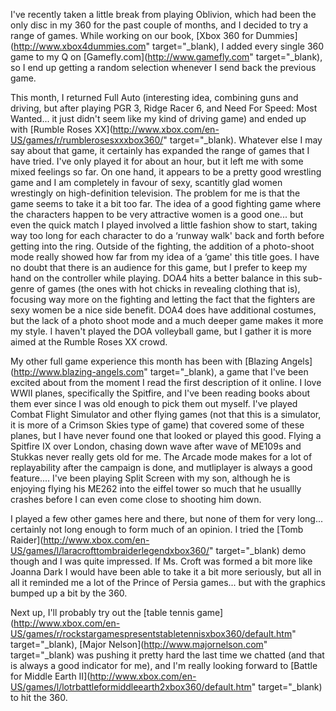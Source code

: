 I've recently taken a little break from playing Oblivion, which had been the only disc in my 360 for the past couple of months, and I decided to try a range of games. While working on our book, [Xbox 360 for Dummies](http://www.xbox4dummies.com" target="_blank), I added every single 360 game to my Q on [Gamefly.com](http://www.gamefly.com" target="_blank), so I end up getting a random selection whenever I send back the previous game.

This month, I returned Full Auto (interesting idea, combining guns and driving, but after playing PGR 3, Ridge Racer 6, and Need For Speed: Most Wanted... it just didn't seem like my kind of driving game) and ended up with [Rumble Roses XX](http://www.xbox.com/en-US/games/r/rumblerosesxxxbox360/" target="_blank). Whatever else I may say about that game, it certainly has expanded the range of games that I have tried. I've only played it for about an hour, but it left me with some mixed feelings so far. On one hand, it appears to be a pretty good wrestling game and I am completely in favour of sexy, scantitly glad women wrestingly on high-definition television. The problem for me is that the game seems to take it a bit too far. The idea of a good fighting game where the characters happen to be very attractive women is a good one... but even the quick match I played involved a little fashion show to start, taking way too long for each character to do a &#8216;runway walk' back and forth before getting into the ring. Outside of the fighting, the addition of a photo-shoot mode really showed how far from my idea of a &#8216;game' this title goes. I have no doubt that there is an audience for this game, but I prefer to keep my hand on the controller while playing. DOA4 hits a better balance in this sub-genre of games (the ones with hot chicks in revealing clothing that is), focusing way more on the fighting and letting the fact that the fighters are sexy women be a nice side benefit. DOA4 does have additional costumes, but the lack of a photo shoot mode and a much deeper game makes it more my style. I haven't played the DOA volleyball game, but I gather it is more aimed at the Rumble Roses XX crowd.

My other full game experience this month has been with [Blazing Angels](http://www.blazing-angels.com" target="_blank), a game that I've been excited about from the moment I read the first description of it online. I love WWII planes, specifically the Spitfire, and I've been reading books about them ever since I was old enough to pick them out myself. I've played Combat Flight Simulator and other flying games (not that this is a simulator, it is more of a Crimson Skies type of game) that covered some of these planes, but I have never found one that looked or played this good. Flying a Spitfire IX over London, chasing down wave after wave of ME109s and Stukkas never really gets old for me. The Arcade mode makes for a lot of replayability after the campaign is done, and mutliplayer is always a good feature.... I've been playing Split Screen with my son, although he is enjoying flying his ME262 into the eiffel tower so much that he usuallly crashes before I can even come close to shooting him down.

I played a few other games here and there, but none of them for very long... certainly not long enough to form much of an opinion. I tried the [Tomb Raider](http://www.xbox.com/en-US/games/l/laracrofttombraiderlegendxbox360/" target="_blank) demo though and I was quite impressed. If Ms. Croft was formed a bit more like Joanna Dark I would have been able to take it a bit more seriously, but all in all it reminded me a lot of the Prince of Persia games... but with the graphics bumped up a bit by the 360.

Next up, I'll probably try out the [table tennis game](http://www.xbox.com/en-US/games/r/rockstargamespresentstabletennisxbox360/default.htm" target="_blank), [Major Nelson](http://www.majornelson.com" target="_blank) was pushing it pretty hard the last time we chatted (and that is always a good indicator for me), and I'm really looking forward to [Battle for Middle Earth II](http://www.xbox.com/en-US/games/l/lotrbattleformiddleearth2xbox360/default.htm" target="_blank) to hit the 360.